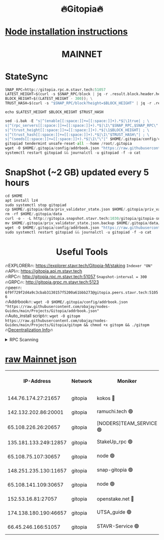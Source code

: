 <h1 align="center"> 🔥Gitopia🔥</h1>

[Node installation instructions](https://github.com/obajay/nodes-Guides/tree/main/Projects/Gitopia)
=

<h1 align="center"> MAINNET</h1>

# StateSync
```python
SNAP_RPC=http://gitopia.rpc.m.stavr.tech:51057
LATEST_HEIGHT=$(curl -s $SNAP_RPC/block | jq -r .result.block.header.height); \
BLOCK_HEIGHT=$((LATEST_HEIGHT - 300)); \
TRUST_HASH=$(curl -s "$SNAP_RPC/block?height=$BLOCK_HEIGHT" | jq -r .result.block_id.hash)

echo $LATEST_HEIGHT $BLOCK_HEIGHT $TRUST_HASH

sed -i.bak -E "s|^(enable[[:space:]]+=[[:space:]]+).*$|\1true| ; \
s|^(rpc_servers[[:space:]]+=[[:space:]]+).*$|\1\"$SNAP_RPC,$SNAP_RPC\"| ; \
s|^(trust_height[[:space:]]+=[[:space:]]+).*$|\1$BLOCK_HEIGHT| ; \
s|^(trust_hash[[:space:]]+=[[:space:]]+).*$|\1\"$TRUST_HASH\"| ; \
s|^(seeds[[:space:]]+=[[:space:]]+).*$|\1\"\"|" $HOME/.gitopia/config/config.toml
gitopiad tendermint unsafe-reset-all --home /root/.gitopia
wget -O $HOME/.gitopia/config/addrbook.json "https://raw.githubusercontent.com/obajay/nodes-Guides/main/Projects/Gitopia/addrbook.json"
systemctl restart gitopiad && journalctl -u gitopiad -f -o cat
```
# SnapShot (~2 GB) updated every 5 hours
```python
cd $HOME
apt install lz4
sudo systemctl stop gitopiad
cp $HOME/.gitopia/data/priv_validator_state.json $HOME/.gitopia/priv_validator_state.json.backup
rm -rf $HOME/.gitopia/data
curl -o - -L http://gitopia.snapshot.stavr.tech:1030/gitopia/gitopia-snap.tar.lz4 | lz4 -c -d - | tar -x -C $HOME/.gitopia --strip-components 2
mv $HOME/.gitopia/priv_validator_state.json.backup $HOME/.gitopia/data/priv_validator_state.json
wget -O $HOME/.gitopia/config/addrbook.json "https://raw.githubusercontent.com/obajay/nodes-Guides/main/Projects/Gitopia/addrbook.json"
sudo systemctl restart gitopiad && journalctl -u gitopiad -f -o cat
```
 <h1 align="center"> Useful Tools</h1>

🔥EXPLORER🔥:      https://explorer.stavr.tech/Gitopia-M/staking  `Indexer "ON"` \
🔥API🔥: 			 		 https://gitopia.api.m.stavr.tech \
🔥RPC🔥:           http://gitopia.rpc.m.stavr.tech:51057              `Snapshot-interval = 300` \
🔥GRPC🔥:          http://gitopia.grpc.m.stavr.tech:5123 \
🔥peer🔥:					 `6f9f729f2d4a9c3cbab3130157f5200a61bbb273@gitopia.peers.stavr.tech:51056` \
🔥Addrbook🔥:    ```wget -O $HOME/.gitopia/config/addrbook.json "https://raw.githubusercontent.com/obajay/nodes-Guides/main/Projects/Gitopia/addrbook.json"``` \
🔥Auto_install script🔥: ```wget -O gitopm https://raw.githubusercontent.com/obajay/nodes-Guides/main/Projects/Gitopia/gitopm && chmod +x gitopm && ./gitopm``` \
🔥[Decentralization Info](https://github.com/obajay/StateSync-snapshots/tree/main/Projects/Gitopia/Decentralization)🔥

<details>
<summary>RPC Scanning</summary>

<h2 align="center"> We scan nodes in real time every 4 hours. And we provide the final result of RPC endpoints.
We cannot influence the operation of these nodes in any way. </h2>


```python
If Voting Power is higher than 0 --> then the Node is a validator of the network and may be subject to attack and be a potential threat to the chain.
```
```python
We marked such validators with a red symbol
```

</details>

[raw Mainnet json](https://rpc-check.gitopm.stavr.tech/gitopm/rpc-gitopm-result.json)
=

<table><tr><th>IP-Address</th><th>Network</th><th>Moniker</th><th>Latest Block Height</th><th>Earliest Block Height</th><th>Catching Up</th><th>Tx Index</th><th>Voting Power</th><th>Scan Time</th></tr><tr><td>144.76.174.27:21657</td><td>gitopia</td><td>kokos 🔴</td><td>11449766</td><td>6071990</td><td>False</td><td>off</td><td>936374</td><td>2023-12-30T10:15:03.788420896UTC</td></tr><tr><td>142.132.202.86:20001</td><td>gitopia</td><td>ramuchi.tech 🟢</td><td>11449765</td><td>6548337</td><td>False</td><td>on</td><td>0</td><td>2023-12-30T10:15:01.126649600UTC</td></tr><tr><td>65.108.226.26:20657</td><td>gitopia</td><td>[NODERS]TEAM_SERVICE 🟢</td><td>11449779</td><td>6846001</td><td>False</td><td>on</td><td>0</td><td>2023-12-30T10:15:25.057779329UTC</td></tr><tr><td>135.181.133.249:12857</td><td>gitopia</td><td>StakeUp_rpc 🟢</td><td>11449765</td><td>8010001</td><td>False</td><td>on</td><td>0</td><td>2023-12-30T10:15:01.483806296UTC</td></tr><tr><td>65.108.75.107:30657</td><td>gitopia</td><td>node 🟢</td><td>11449773</td><td>8802845</td><td>False</td><td>on</td><td>0</td><td>2023-12-30T10:15:14.402265125UTC</td></tr><tr><td>148.251.235.130:11657</td><td>gitopia</td><td>snap-gitopia 🟢</td><td>11449765</td><td>9516001</td><td>False</td><td>on</td><td>0</td><td>2023-12-30T10:15:00.792666271UTC</td></tr><tr><td>65.108.141.109:30657</td><td>gitopia</td><td>node 🟢</td><td>11449764</td><td>10145845</td><td>False</td><td>on</td><td>0</td><td>2023-12-30T10:15:00.521451601UTC</td></tr><tr><td>152.53.16.81:27057</td><td>gitopia</td><td>openstake.net 🔴</td><td>11449742</td><td>10455001</td><td>False</td><td>off</td><td>11150</td><td>2023-12-30T10:14:23.972832979UTC</td></tr><tr><td>174.138.180.190:46657</td><td>gitopia</td><td>UTSA_guide 🟢</td><td>11449749</td><td>11194706</td><td>False</td><td>on</td><td>0</td><td>2023-12-30T10:14:34.934408937UTC</td></tr><tr><td>66.45.246.166:51057</td><td>gitopia</td><td>STAVR-Service 🟢</td><td>11449753</td><td>11439001</td><td>False</td><td>on</td><td>0</td><td>2023-12-30T10:14:41.665151215UTC</td></tr></table>
